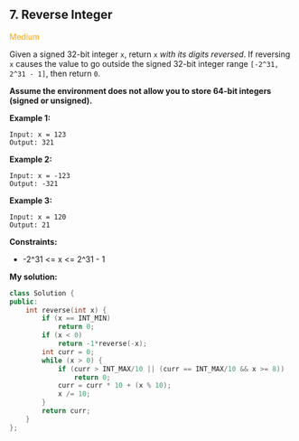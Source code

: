 ## 7. Reverse Integer
<span style="color:orange">Medium</span>

Given a signed 32-bit integer `x`, return `x` *with its digits reversed*. If reversing `x` causes the value to go outside the signed 32-bit integer range `[-2^31, 2^31 - 1]`, then return `0`.

**Assume the environment does not allow you to store 64-bit integers (signed or unsigned).**

 

**Example 1:**
```
Input: x = 123
Output: 321
```
**Example 2:**
```
Input: x = -123
Output: -321
```
**Example 3:**
```
Input: x = 120
Output: 21
```

**Constraints:**

+ -2^31 <= x <= 2^31 - 1

**My solution:**
```cpp
class Solution {
public:
    int reverse(int x) {
        if (x == INT_MIN)
            return 0;
        if (x < 0) 
            return -1*reverse(-x);
        int curr = 0;
        while (x > 0) {
            if (curr > INT_MAX/10 || (curr == INT_MAX/10 && x >= 8))
                return 0;
            curr = curr * 10 + (x % 10);
            x /= 10;
        }
        return curr;
    }
};
```
